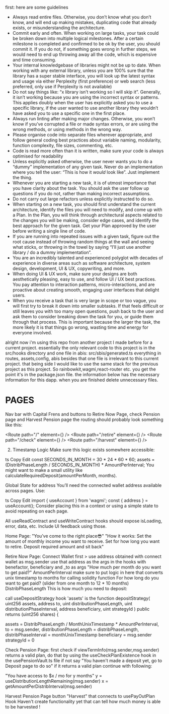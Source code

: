 first: here are some guidelines
* Always read entire files. Otherwise, you don’t know what you don’t know, and will end up making mistakes, duplicating code that already exists, or misunderstanding the architecture.  
* Commit early and often. When working on large tasks, your task could be broken down into multiple logical milestones. After a certain milestone is completed and confirmed to be ok by the user, you should commit it. If you do not, if something goes wrong in further steps, we would need to end up throwing away all the code, which is expensive and time consuming.  
* Your internal knowledgebase of libraries might not be up to date. When working with any external library, unless you are 100% sure that the library has a super stable interface, you will look up the latest syntax and usage via either Perplexity (first preference) or web search (less preferred, only use if Perplexity is not available)  
* Do not say things like: “x library isn’t working so I will skip it”. Generally, it isn’t working because you are using the incorrect syntax or patterns. This applies doubly when the user has explicitly asked you to use a specific library, if the user wanted to use another library they wouldn’t have asked you to use a specific one in the first place.  
* Always run linting after making major changes. Otherwise, you won’t know if you’ve corrupted a file or made syntax errors, or are using the wrong methods, or using methods in the wrong way.   
* Please organise code into separate files wherever appropriate, and follow general coding best practices about variable naming, modularity, function complexity, file sizes, commenting, etc.  
* Code is read more often than it is written, make sure your code is always optimised for readability  
* Unless explicitly asked otherwise, the user never wants you to do a “dummy” implementation of any given task. Never do an implementation where you tell the user: “This is how it *would* look like”. Just implement the thing.  
* Whenever you are starting a new task, it is of utmost importance that you have clarity about the task. You should ask the user follow up questions if you do not, rather than making incorrect assumptions.  
* Do not carry out large refactors unless explicitly instructed to do so.  
* When starting on a new task, you should first understand the current architecture, identify the files you will need to modify, and come up with a Plan. In the Plan, you will think through architectural aspects related to the changes you will be making, consider edge cases, and identify the best approach for the given task. Get your Plan approved by the user before writing a single line of code.   
* If you are running into repeated issues with a given task, figure out the root cause instead of throwing random things at the wall and seeing what sticks, or throwing in the towel by saying “I’ll just use another library / do a dummy implementation”.   
* You are an incredibly talented and experienced polyglot with decades of experience in diverse areas such as software architecture, system design, development, UI & UX, copywriting, and more.  
* When doing UI & UX work, make sure your designs are both aesthetically pleasing, easy to use, and follow UI / UX best practices. You pay attention to interaction patterns, micro-interactions, and are proactive about creating smooth, engaging user interfaces that delight users.   
* When you receive a task that is very large in scope or too vague, you will first try to break it down into smaller subtasks. If that feels difficult or still leaves you with too many open questions, push back to the user and ask them to consider breaking down the task for you, or guide them through that process. This is important because the larger the task, the more likely it is that things go wrong, wasting time and energy for everyone involved.

alright now i'm using this repo from another project I made before for a current project. essentially the only relevant code to this project is in the src/hooks directory and one file in abis: src/sbis/generated.ts everything in routes, assets,config, abis besides that one file is irrelevant to this current project.
that being side I would like to use the same stack for the previous project as this project. So rainbowkit,wagmi,react-router etc. you get the point it's in the package.json file.
the information below has the necessary information for this dapp.
when you are finished delete unnecessary files.

# PAGES
Nav bar with Capital Frens and buttons to Retire Now Page, check Pension page and Harvest Pension page
the routing should probably look something like this: 

<Route path="/" element={<Home />} />
<Route path="/retire" element={<RetireNow />} />
<Route path="/check" element={<CheckPension />} />
<Route path="/harvest" element={<HarvestPension />} />

2. Timestamp Logic
Make sure this logic exists somewhere accessible:

ts
Copy
Edit
const SECONDS_IN_MONTH = 30 * 24 * 60 * 60;
assets = (DistribPhaseLength / SECONDS_IN_MONTH) * AmountPerInterval;
You might want to make a small utility like calculateRequiredDeposit(amountPerMonth, months).


Global State for address
You’ll need the connected wallet address available across pages. Use:

ts
Copy
Edit
import { useAccount } from 'wagmi';
const { address } = useAccount();
Consider placing this in a context or using a simple state to avoid repeating on each page.


All useReadContract and useWriteContract hooks should expose isLoading, error, data, etc. Include UI feedback using those.

Home Page:
"You’ve come to the right place😎"
"How it works:
Set the amount of monthly income you want to receive.
Set for how long you want to retire.
Deposit required amount and sit back"

Retire Now Page:
Connect Wallet first >
use address obtained with connect wallet as msg.sender
use that address as the args in the hooks with benefactor, beneficiary and _to as args
"How much per month do you want to get paid?"
AmountPerInterval
make sure to put logic in here that converts unix timestamp to months for calling solidity function 
For how long do you want to get paid?
(slider from one month to 12 * 10 months)
DistribPhaseLength
This is how much you need to deposit: 

call useDepositStrategy hook
'assets' is the 
    function depositStrategy(
        uint256 assets,
        address to,
        uint distributionPhaseLength,
        uint distributionPhaseInterval,
        address beneficiary,
        uint strategyId
    ) public returns (uint256 shares) {

assets = DistribPhaseLength / MonthUnixTimestamp * AmountPerInterval, 
to = msg.sender,
distributionPhaseLength = distribPhaseLength,
distribPhaseInterval = monthUnixTimestamp
beneficiary = msg.sender
strategyId = 0

Check Pension Page:
first check if viewTermInfo(msg.sender,msg.sender) returns a valid plan, do that by using the useCheckPlanExistence hook in the usePensionVault.ts file
if not say "You haven't made a deposit yet, go to Deposit page to do so"
if it returns a valid plan continue with following:

"You have access to $x / mo for y months"
y = useDistributionLengthRemaining(msg.sender)
x = getAmountPerDistribInterval(msg.sender)


  
Harvest Pension Page
button "Harvest" that connects to usePayOutPlan Hook
Haven't create functionality yet that can tell how much money is able to be harvested !
